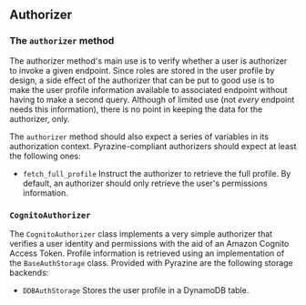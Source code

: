## Authorizer

### The `authorizer` method

The authorizer method's main use is to verify whether a user is authorizer to invoke a given
endpoint. Since roles are stored in the user profile by design, a side effect of the authorizer
that can be put to good use is to make the user profile information available to associated
endpoint without having to make a second query. Although of limited use (not *every* endpoint
needs this information), there is no point in keeping the data for the authorizer, only.

The `authorizer` method should also expect a series of variables in its authorization context.
Pyrazine-compliant authorizers should expect at least the following ones:

* `fetch_full_profile` Instruct the authorizer to retrieve the full profile. By default, an
authorizer should only retrieve the user's permissions information.
  
### `CognitoAuthorizer`

The `CognitoAuthorizer` class implements a very simple authorizer that verifies a user identity
and permissions with the aid of an Amazon Cognito Access Token. Profile information is retrieved
using an implementation of the `BaseAuthStorage` class. Provided with Pyrazine are the following
storage backends:

* `DDBAuthStorage` Stores the user profile in a DynamoDB table.


